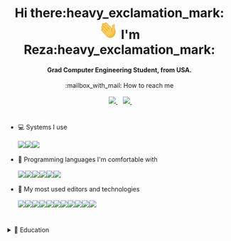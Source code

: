 <!-- style source: https://github.com/MircoT/MircoT/commit/a65c45b0b1102b5988db5d5a28d2f283319a5d87 -->

<h1 align="center"> Hi there:heavy_exclamation_mark:<img src="https://github.com/MircoT/MircoT/raw/master/hi.gif" height="42px" /> I'm Reza:heavy_exclamation_mark: </h1>

<h4 align='center'>
  Grad Computer Engineering Student, from USA.
</h4>

<p align='center'>
  :mailbox_with_mail: How to reach me<br/><br/>&nbsp;&nbsp;
  <a href='mailto:reza.mir010@gmail.com'>
    <img src="https://img.shields.io/badge/ProtonMail-8B89CC?style=for-the-badge&logo=protonmail&logoColor=white" />
  </a>&nbsp;&nbsp;
  <a href="https://www.linkedin.com/in/reza-mir">
    <img src="https://img.shields.io/badge/linkedin-%230077B5.svg?&style=for-the-badge&logo=linkedin&logoColor=white" />
  </a>&nbsp;&nbsp;
</p>

<h1></h1>

<!-- badge source: https://github.com/alexandresanlim/Badges4-README.md-Profile -->

* :computer: Systems I use<br/><br/><img src="https://img.shields.io/badge/Kali_Linux-557C94?style=for-the-badge&logo=kali-linux&logoColor=white" /><img src="https://img.shields.io/badge/Windows-%230078D6?logo=windows&logoColor=white&style=for-the-badge" /><img src="https://img.shields.io/badge/Mac-%23999999?logo=apple&logoColor=white&style=for-the-badge" />

* :pencil: Programming languages I'm comfortable with<br/><br/><img src="https://img.shields.io/badge/Python-%233776AB.svg?style=for-the-badge&logo=python&logoColor=white" /><img src="https://img.shields.io/badge/C++-ff69b4.svg?style=for-the-badge&logo=cplusplus&logoColor=white" /><img src="https://img.shields.io/badge/C%20Language-inactive.svg?style=for-the-badge&logo=C&logoColor=white" /><img src="https://img.shields.io/badge/Ruby-CC342D?style=for-the-badge&logo=ruby&logoColor=white" /><img src="https://img.shields.io/badge/HTML5-E34F26?style=for-the-badge&logo=html5&logoColor=white"/><img src="https://img.shields.io/badge/CSS3-1572B6?style=for-the-badge&logo=css3&logoColor=white"/>

* :briefcase: My most used editors and technologies<br/><br/><img src="https://img.shields.io/badge/Visual%20Studio%20Code-%23007ACC.svg?logo=visual-studio-code&logoColor=white&style=for-the-badge" /><img src="https://img.shields.io/badge/MATLAB-critical.svg?style=for-the-badge&logo=matlab&logoColor=white" /><img src="https://img.shields.io/badge/conda-342B029.svg?&style=for-the-badge&logo=anaconda&logoColor=white"/><img src="https://img.shields.io/badge/Jupyter-F37626.svg?&style=for-the-badge&logo=Jupyter&logoColor=white" /><img src="https://img.shields.io/badge/Ruby_on_Rails-CC0000?style=for-the-badge&logo=ruby-on-rails&logoColor=white"/><img src="https://img.shields.io/badge/Notepad++-90E59A.svg?style=for-the-badge&logo=notepad%2B%2B&logoColor=black"/><img src="https://img.shields.io/badge/Visual_Studio-5C2D91?style=for-the-badge&logo=visual%20studio&logoColor=white"/><img src="https://img.shields.io/badge/Atom-66595C?style=for-the-badge&logo=Atom&logoColor=white"/><img src="https://img.shields.io/badge/PyCharm-000000.svg?&style=for-the-badge&logo=PyCharm&logoColor=white"/><img src="https://img.shields.io/badge/Arduino_IDE-00979D?style=for-the-badge&logo=arduino&logoColor=white"/><img src="https://img.shields.io/badge/Adobe%20Premiere%20Pro-9999FF?style=for-the-badge&logo=Adobe%20Premiere%20Pro&logoColor=white"/>

<h1></h1>
<details>
  <summary>📃 Education</summary>
<h3 align='center'> 🎓 Education </h3>

- :scroll: **Master's Student in Computer Engineering**\
  :calendar: 2022 - 2023\
  :school: **California State University, Fullerton** - CA, USA

- :scroll: **Bachelor's Degree in Electrical and Computer Engineering**\
  :calendar: 2018 - 2021\
  :school: **Northern Illinois University** - IL, USA



<!--
**RezzaMir/RezzaMir** is a ✨ _special_ ✨ repository because its `README.md` (this file) appears on your GitHub profile.

Here are some ideas to get you started:

- 🔭 I’m currently working on ...
- 🌱 I’m currently learning ...
- 👯 I’m looking to collaborate on ...
- 🤔 I’m looking for help with ...
- 💬 Ask me about ...
- 📫 How to reach me: ...
- 😄 Pronouns: ...
- ⚡ Fun fact: ...
-->
